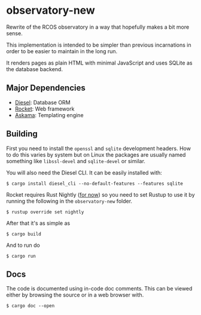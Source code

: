 # observatory-new

Rewrite of the RCOS observatory
in a way that hopefully makes a bit more sense.

This implementation is intended to be simpler than previous incarnations in
order to be easier to maintain in the long run.

It renders pages as plain HTML with minimal JavaScript and uses SQLite
as the database backend.

## Major Dependencies
- [Diesel](https://diesel.rs): Database ORM
- [Rocket](https://rocket.rs): Web framework
- [Askama](https://github.com/djc/askama): Templating engine

## Building
First you need to install the `openssl` and `sqlite` development headers.
How to do this varies by system but on Linux the packages are usually named
something like `libssl-devel` and `sqlite-devel` or similar.

You will also need the Diesel CLI. It can be easily installed with:

`$ cargo install diesel_cli --no-default-features --features sqlite`

Rocket requires Rust Nightly ([for now](https://github.com/SergioBenitez/Rocket/issues/19))
so you need to set Rustup to use it by running the following in the
`observatory-new` folder.

```
$ rustup override set nightly
```

After that it's as simple as
```
$ cargo build
```

And to run do
```
$ cargo run
```

## Docs
The code is documented using in-code doc comments.
This can be viewed either by browsing the source or in a web browser with.
```
$ cargo doc --open
```
